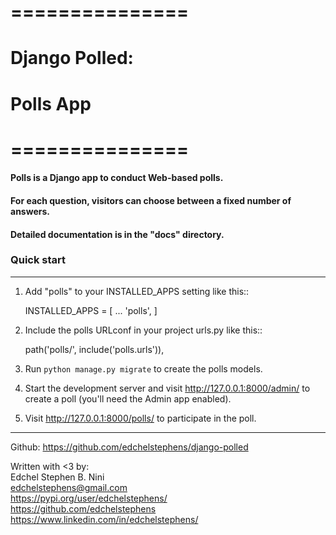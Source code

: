 # ===============
# Django Polled:

# Polls App
# ===============

#### Polls is a Django app to conduct Web-based polls.  
#### For each question, visitors can choose between a fixed number of answers.  

#### Detailed documentation is in the "docs" directory.  

### Quick start  
-----------

1. Add "polls" to your INSTALLED_APPS setting like this::

    INSTALLED_APPS = [
        ...
        'polls',
    ]

2. Include the polls URLconf in your project urls.py like this::

    path('polls/', include('polls.urls')),

3. Run ``python manage.py migrate`` to create the polls models.

4. Start the development server and visit http://127.0.0.1:8000/admin/
   to create a poll (you'll need the Admin app enabled).

5. Visit http://127.0.0.1:8000/polls/ to participate in the poll.

-----------
Github: 
https://github.com/edchelstephens/django-polled  

Written with <3 by:  
Edchel Stephen B. Nini  
edchelstephens@gmail.com  
https://pypi.org/user/edchelstephens/  
https://github.com/edchelstephens  
https://www.linkedin.com/in/edchelstephens/  
